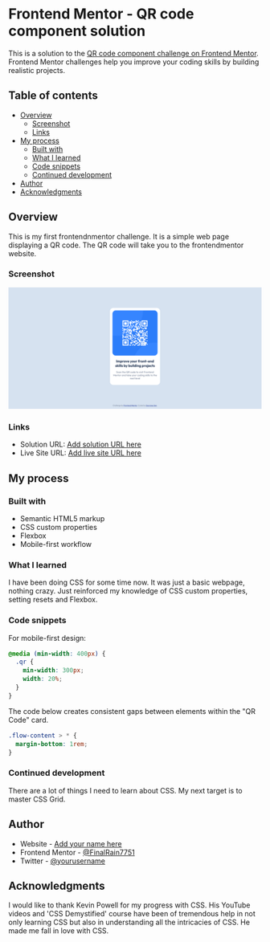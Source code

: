 # Frontend Mentor - QR code component solution

This is a solution to the [QR code component challenge on Frontend Mentor](https://www.frontendmentor.io/challenges/qr-code-component-iux_sIO_H). Frontend Mentor challenges help you improve your coding skills by building realistic projects.

## Table of contents

- [Overview](#overview)
  - [Screenshot](#screenshot)
  - [Links](#links)
- [My process](#my-process)
  - [Built with](#built-with)
  - [What I learned](#what-i-learned)
  - [Code snippets](#code-snippets)
  - [Continued development](#continued-development)
- [Author](#author)
- [Acknowledgments](#acknowledgments)

## Overview

This is my first frontendnmentor challenge. It is a simple web page displaying a QR code. The QR code will take you to the frontendmentor website.

### Screenshot

![](./images/Screenshot.png)

### Links

- Solution URL: [Add solution URL here](https://your-solution-url.com)
- Live Site URL: [Add live site URL here](https://your-live-site-url.com)

## My process

### Built with

- Semantic HTML5 markup
- CSS custom properties
- Flexbox
- Mobile-first workflow

### What I learned

I have been doing CSS for some time now. It was just a basic webpage, nothing crazy. Just reinforced my knowledge of CSS custom properties, setting resets and Flexbox.

### Code snippets

For mobile-first design:

```css
@media (min-width: 400px) {
  .qr {
    min-width: 300px;
    width: 20%;
  }
}
```

The code below creates consistent gaps between elements within the "QR Code" card.

```css
.flow-content > * {
  margin-bottom: 1rem;
}
```

### Continued development

There are a lot of things I need to learn about CSS. My next target is to master CSS Grid.

## Author

- Website - [Add your name here](https://www.your-site.com)
- Frontend Mentor - [@FinalRain7751](https://www.frontendmentor.io/profile/FinalRain7751)
- Twitter - [@yourusername](https://www.twitter.com/yourusername)

## Acknowledgments

I would like to thank Kevin Powell for my progress with CSS. His YouTube videos and 'CSS Demystified' course have been of tremendous help in not only learning CSS but also in understanding all the intricacies of CSS. He made me fall in love with CSS.
